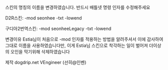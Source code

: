 스킨의 명칭의 이름을 변경하였습니다.
반드시 배틀넷 명령 인자를 수정해주세요

D2R스킨:
 -mod seonhee -txt -lowend

구디아2번역스킨:
 -mod seonheeLegacy -txt -lowend


변경이유
 Estia님이 처음으로 -mod 인자를 적용하는 방법을 알려주셔서 이에 감사하여 그대로 이름을 사용하였습니다만, 이게 Estia님 스킨으로 착각하는 일이 벌어져 더이상의 오인을 막기위해 삭제하였습니다

제작
dogdrip.net VEngineer (선히@인벤)
